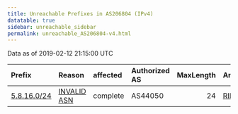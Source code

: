 ```yaml
---
title: Unreachable Prefixes in AS206804 (IPv4)
datatable: true
sidebar: unreachable_sidebar
permalink: unreachable_AS206804-v4.html
---
```


Data as of 2019-02-12 21:15:00 UTC


<div class="datatable-begin"></div>

| Prefix                                           | Reason                                                                                              | affected   | Authorized AS   |   MaxLength | Anchor                                         |   unreachable /24s |
|:-------------------------------------------------|:----------------------------------------------------------------------------------------------------|:-----------|:----------------|------------:|:-----------------------------------------------|-------------------:|
| [5.8.16.0/24](https://stat.ripe.net/5.8.16.0/24) | [INVALID ASN](https://rpki-validator.ripe.net/announcement-preview?asn=AS206804&prefix=5.8.16.0/24) | complete   | AS44050         |          24 | [RIPE](unreachable_RIPE_NCC_RPKI_Root-v4.html) |                  1 |

<div class="datatable-end"></div>
